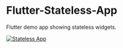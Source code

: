 # Flutter-Stateless-App
Flutter demo app showing stateless widgets.

[![Stateless App](https://flic.kr/p/W4ndNZ)](https://flic.kr/p/W4ndNZ)

